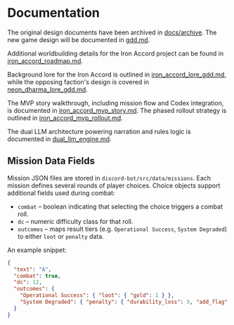 # Documentation

The original design documents have been archived in [docs/archive](archive/).
The new game design will be documented in [gdd.md](gdd.md).

Additional worldbuilding details for the Iron Accord project can be found in
[iron_accord_roadmap.md](iron_accord_roadmap.md).

Background lore for the Iron Accord is outlined in
[iron_accord_lore_gdd.md](iron_accord_lore_gdd.md), while the opposing faction's
design is covered in [neon_dharma_lore_gdd.md](neon_dharma_lore_gdd.md).

The MVP story walkthrough, including mission flow and Codex integration, is
documented in [iron_accord_mvp_story.md](iron_accord_mvp_story.md).
The phased rollout strategy is outlined in [iron_accord_mvp_rollout.md](iron_accord_mvp_rollout.md).

The dual LLM architecture powering narration and rules logic is documented in [dual_llm_engine.md](dual_llm_engine.md).


## Mission Data Fields

Mission JSON files are stored in `discord-bot/src/data/missions`. Each mission defines several rounds of player choices. Choice objects support additional fields used during combat:

- `combat` – boolean indicating that selecting the choice triggers a combat roll.
- `dc` – numeric difficulty class for that roll.
- `outcomes` – maps result tiers (e.g. `Operational Success`, `System Degraded`) to either `loot` or `penalty` data.

An example snippet:

```json
{
  "text": "A",
  "combat": true,
  "dc": 12,
  "outcomes": {
    "Operational Success": { "loot": { "gold": 1 } },
    "System Degraded": { "penalty": { "durability_loss": 5, "add_flag": "Injured" } }
  }
}
```
